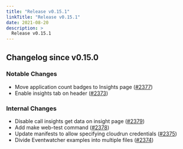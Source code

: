 ```yaml
---
title: "Release v0.15.1"
linkTitle: "Release v0.15.1"
date: 2021-08-20
description: >
  Release v0.15.1
---
```


## Changelog since v0.15.0

### Notable Changes
* Move application count badges to Insights page ([#2377](https://github.com/pipe-cd/pipe/pull/2377))
* Enable insights tab on header ([#2373](https://github.com/pipe-cd/pipe/pull/2373))

### Internal Changes
* Disable call insights get data on insight page ([#2379](https://github.com/pipe-cd/pipe/pull/2379))
* Add make web-test command ([#2378](https://github.com/pipe-cd/pipe/pull/2378))
* Update manifests to allow specifying cloudrun credentials ([#2375](https://github.com/pipe-cd/pipe/pull/2375))
* Divide Eventwatcher examples into multiple files ([#2374](https://github.com/pipe-cd/pipe/pull/2374))

